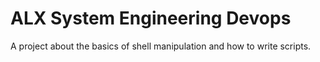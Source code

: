 # ALX System Engineering Devops

A project about the basics of shell manipulation and
how to write scripts.

